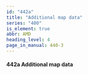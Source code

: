 ```yaml
---
id: "442a"
title: "Additional map data"
series: "400"
is_element: true
abbr: AMD
heading_level: 4
page_in_manual: 440-3
---
```


#### 442a Additional map data